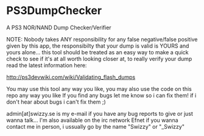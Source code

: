 PS3DumpChecker
==============

A PS3 NOR/NAND Dump Checker/Verifier

NOTE: Nobody takes ANY responsibility for any false negative/false positive given by this app, the responsibilty that your dump is valid is YOURS and yours alone...
this tool should be treated as an easy way to make a quick check to see if it's at all worth looking closer at, to really verify your dump read the latest information here:

http://ps3devwiki.com/wiki/Validating_flash_dumps

You may use this tool any way you like, you may also use the code on this repo any way you like
If you find any bugs let me know so i can fix them! if i don't hear about bugs i can't fix them ;)

admin[at]swizzy.se is my e-mail if you have any bug reports to give or just wanna talk...
I'm also available on the irc network Efnet if you wanna contact me in person, i ussually go by the name "Swizzy" or "_Swizzy"

